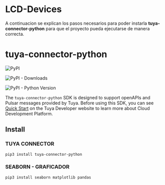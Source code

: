 # LCD-Devices

A continuacion se explican los pasos necesarios para poder instarla **tuya-connector-python**
para que el proyecto pueda ejecutarse de manera correcta.

# tuya-connector-python

![PyPI](https://img.shields.io/pypi/v/tuya-connector-python)

![PyPI - Downloads](https://img.shields.io/pypi/dm/tuya-connector-python)

![PyPI - Python Version](https://img.shields.io/pypi/pyversions/tuya-connector-python)

The `tuya-connector-python` SDK is designed to support openAPIs and Pulsar messages provided by Tuya. Before using this SDK, you can see [Quick Start](https://developer.tuya.com/en/docs/iot/quick-start1?id=K95ztz9u9t89n) on the Tuya Developer website to learn more about Cloud Development Platform.

## Install

### TUYA CONNECTOR

`pip3 install tuya-connector-python`

### SEABORN - GRAFICADOR

`pip3 install seaborn matplotlib pandas`
